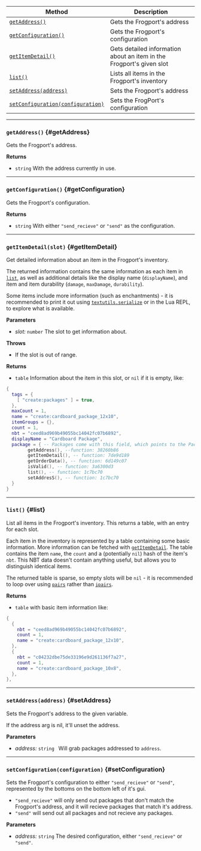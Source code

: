 | Method                                 | Description                                                  |
| -------------------------------------- | ------------------------------------------------------------ |
| [`getAddress()`](#getAddress)            | Gets the Frogport's address |
| [`getConfiguration()`](#getConfiguration)            | Gets the Frogport's configuration |
| [`getItemDetail()`](#getItemDetail)            | Gets detailed information about an item in the Frogport's given slot |
| [`list()`](#list)            | Lists all items in the Frogport's inventory |
| [`setAddress(address)`](#setAddress)            | Sets the Frogport's address |
| [`setConfiguration(configuration)`](#setConfiguration)            | Sets the FrogPort's configuration |


---


### `getAddress()` {#getAddress}

Gets the Frogport's address.

**Returns**

- `string` With the address currently in use. 

---

### `getConfiguration()` {#getConfiguration}

Gets the Frogport's configuration.

**Returns**

- `string` With either `"send_recieve"` or `"send"` as the configuration. 

---

### `getItemDetail(slot)` {#getItemDetail}

Get detailed information about an item in the Frogport's inventory.

The returned information contains the same information as each item in [`list`](#list), as well as additional details like the display name (`displayName`), and item and item durability (`damage`, `maxDamage`, `durability`).

Some items include more information (such as enchantments) - it is recommended to print it out using [`textutils.serialize`](https://tweaked.cc/module/textutils.html#v:serialize) or in the Lua REPL, to explore what is available.

**Parameters**

- _slot:_ `number` The slot to get information about.

**Throws**

- If the slot is out of range.

**Returns**

- `table` Information about the item in this slot, or `nil` if it is empty, like:
```lua
{
  tags = {
    [ "create:packages" ] = true,
  },
  maxCount = 1,
  name = "create:cardboard_package_12x10",
  itemGroups = {},
  count = 1,
  nbt = "ceed8ad969b49055bc14042fc07b6892",
  displayName = "Cardboard Package",
  package = { -- Packages come with this field, which points to the Package Object
        getAddress(), --function: 38260b86
        getItemDetail(), -- function: 7de9d189
        getOrderData(), -- function: 6d149c07
        isValid(), -- function: 3a6300d3
        list(), -- function: 1c7bc70
        setAddresS(), -- function: 1c7bc70
  }
}
```

---

### `list()` {#list}

List all items in the Frogport's inventory. This returns a table, with an entry for each slot.

Each item in the inventory is represented by a table containing some basic information. More information can be fetched with [`getItemDetail`](#getItemDetail). The table contains the item `name`, the `count` and a (potentially `nil`) hash of the item's `nbt`. This NBT data doesn't contain anything useful, but allows you to distinguish identical items.

The returned table is sparse, so empty slots will be `nil` - it is recommended to loop over using [`pairs`](https://www.lua.org/manual/5.1/manual.html#pdf-pairs) rather than [`ipairs`](https://www.lua.org/manual/5.1/manual.html#pdf-ipairs).


**Returns**

- `table` with basic item information like: 
```lua
{
  {
    nbt = "ceed8ad969b49055bc14042fc07b6892",
    count = 1,
    name = "create:cardboard_package_12x10",
  },
  {
    nbt = "c04232dbe75de33196e9d261136f7a27",
    count = 1,
    name = "create:cardboard_package_10x8",
  },
},
```
---

### `setAddress(address)` {#setAddress}

Sets the Frogport's address to the given variable.

If the address arg is nil, it'll unset the address.

**Parameters**

- _address:_ `string `  Will grab packages addressed to `address`.

---

### `setConfiguration(configuration)` {#setConfiguration}

Sets the Frogport's configuration to either `"send_recieve"` or `"send"`, represented by the bottoms on the bottom left of it's gui.
- `"send_recieve"` will only send out packages that don't match the Frogport's address, and it will recieve packages that match it's address.
- `"send"` will send out all packages and not recieve any packages.

**Parameters**

- _address:_ `string` The desired configuration, either `"send_recieve"` or `"send"`.

